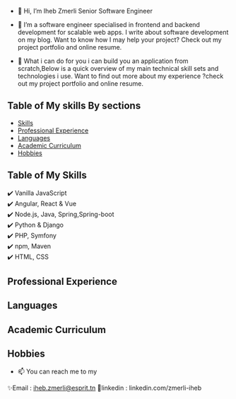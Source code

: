 - 👋 Hi, I’m Iheb Zmerli
Senior Software Engineer
- 👀 I’m a software engineer specialised in frontend and backend development for scalable web apps.
I write about software development on my blog. Want to know how I may help your project? Check out 
my project portfolio and online resume.

- 🌱 What i can do for you
i can build you an application from scratch,Below is a quick overview of my main technical skill 
sets and technologies i use. Want to find out more about my experience ?check out my project portfolio
and online resume.

## Table of My skills By sections

- [Skills](#skills)
- [Professional Experience](#professional-experience)
- [Languages](#languages)
- [Academic Curriculum](#academic-curriculum)
- [Hobbies](#hobbies)

## Table of My Skills
✔️ Vanilla JavaScript\
✔️ Angular, React & Vue\
✔️ Node.js, Java, Spring,Spring-boot\
✔️ Python & Django\
✔️ PHP, Symfony\
✔️ npm, Maven\
✔️ HTML, CSS


## Professional Experience



## Languages



## Academic Curriculum

## Hobbies


- 📫 You can reach me to my

✨Email : iheb.zmerli@esprit.tn
💞️linkedin : linkedin.com/zmerli-iheb

<!---
- 💞️ I’m looking to collaborate on ...
ihebzmerli/ihebzmerli is a ✨ special ✨ repository because its `README.md` (this file) appears on your GitHub profile.
You can click the Preview link to take a look at your changes.
--->

